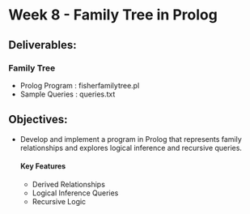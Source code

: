 #  Week 8 - Family Tree in Prolog

## Deliverables:
### Family Tree
- Prolog Program : fisherfamilytree.pl
- Sample Queries : queries.txt


## Objectives:
- Develop and implement a program in Prolog that represents family relationships and explores logical inference and recursive queries.

  #### Key Features
  * Derived Relationships
  * Logical Inference Queries
  * Recursive Logic
